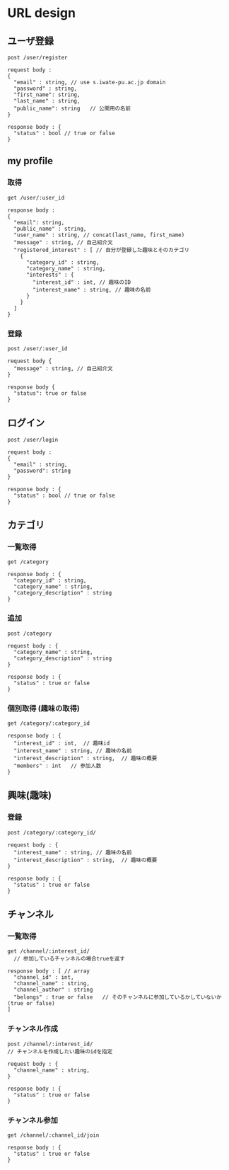 # URL design

## ユーザ登録

    post /user/register

    request body :
    {
      "email" : string, // use s.iwate-pu.ac.jp domain
      "password" : string,
      "first_name": string,
      "last_name" : string,
      "public_name": string   // 公開用の名前
    }

    response body : {
      "status" : bool // true or false
    }

## my profile
### 取得

    get /user/:user_id

    response body :
    {
      "email": string,
      "public_name" : string,
      "user_name" : string, // concat(last_name, first_name)
      "message" : string, // 自己紹介文
      "registered_interest" : [ // 自分が登録した趣味とそのカテゴリ
        {
          "category_id" : string,
          "category_name" : string,
          "interests" : {
            "interest_id" : int, // 趣味のID
            "interest_name" : string, // 趣味の名前
          }
        }
      ]
    }

### 登録

    post /user/:user_id

    request body {
      "message" : string, // 自己紹介文
    }

    response body {
      "status": true or false
    }

## ログイン

    post /user/login

    request body :
    {
      "email" : string,
      "password": string
    }

    response body : {
      "status" : bool // true or false
    }

## カテゴリ
### 一覧取得

    get /category

    response body : {
      "category_id" : string,
      "category_name" : string,
      "category_description" : string
    }

### 追加

    post /category

    request body : {
      "category_name" : string,
      "category_description" : string
    }

    response body : {
      "status" : true or false
    }

### 個別取得 (趣味の取得)

    get /category/:category_id

    response body : {
      "interest_id" : int,  // 趣味id
      "interest_name" : string, // 趣味の名前
      "interest_description" : string,  // 趣味の概要
      "members" : int   // 参加人数
    }

## 興味(趣味)
### 登録

    post /category/:category_id/

    request body : {
      "interest_name" : string, // 趣味の名前
      "interest_description" : string,  // 趣味の概要
    }

    response body : {
      "status" : true or false
    }

## チャンネル
### 一覧取得

    get /channel/:interest_id/
      // 参加しているチャンネルの場合trueを返す

    response body : [ // array
      "channel_id" : int,
      "channel_name" : string,
      "channel_author" : string
      "belongs" : true or false   // そのチャンネルに参加しているかしていないか(true or false)
    ]

### チャンネル作成

    post /channel/:interest_id/
    // チャンネルを作成したい趣味のidを指定

    request body : {
      "channel_name" : string,
    }

    response body : {
      "status" : true or false
    }

### チャンネル参加

    get /channel/:channel_id/join

    response body : {
      "status" : true or false
    }

